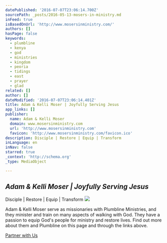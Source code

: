 ```yaml
---
datePublished: '2016-07-07T23:06:14.700Z'
sourcePath: _posts/2016-05-13-mosers-in-ministry.md
inFeed: true
isBasedOnUrl: 'http://www.mosersinministry.com/'
authors: []
hasPage: false
keywords:
  - plumbline
  - kenya
  - god
  - ministries
  - kingdom
  - peoria
  - tidings
  - east
  - prayer
  - glad
related: []
author: []
dateModified: '2016-07-07T23:06:14.401Z'
title: Adam & Kelli Moser | Joyfully Serving Jesus
app_links: []
publisher:
  name: Adam & Kelli Moser
  domain: www.mosersinministry.com
  url: 'http://www.mosersinministry.com'
  favicon: 'http://www.mosersinministry.com/favicon.ico'
description: Disciple | Restore | Equip | Transform
inLanguage: en
inNav: false
starred: true
_context: 'http://schema.org'
_type: MediaObject

---
```

## _Adam & Kelli Moser | Joyfully Serving Jesus_

Disciple | Restore | Equip | Transform
![](https://the-grid-user-content.s3-us-west-2.amazonaws.com/eb7c4efd-b6cb-4069-8b9d-ffd1fc94989a.jpg)

Adam & Kelli Moser serve as missionaries with Plumbline Ministries, and they minister and train on many aspects of walking with God. They have a passion to equip God's people for ministry and restore lives. Find out more about them and Plumbline on this page and through the links above.

[Partner with Us][0]

[0]: http://plumblineministries.givetransform.org/